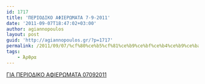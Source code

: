 ```yaml
---
id: 1717
title: 'ΠΕΡΙΟΔΙΚΟ ΑΦΙΕΡΩΜΑΤΑ 7-9-2011'
date: '2011-09-07T18:47:02+03:00'
author: agiannopoulos
layout: post
guid: 'http://agiannopoulos.gr/?p=1717'
permalink: /2011/09/07/%cf%80%ce%b5%cf%81%ce%b9%ce%bf%ce%b4%ce%b9%ce%ba%ce%bf-%ce%b1%cf%86%ce%b9%ce%b5%cf%81%cf%89%ce%bc%ce%b1%cf%84%ce%b1-7-9-2011/
tags:
    - Άρθρα
---
```


[ΓΙΑ ΠΕΡΙΟΔΙΚΟ ΑΦΙΕΡΩΜΑΤΑ 07092011](/wp-content/uploads/2012/04/ceb3ceb9ceb1-cf80ceb5cf81ceb9cebfceb4ceb9cebacebf-ceb1cf86ceb9ceb5cf81cf89cebcceb1cf84ceb1-07092011.doc)